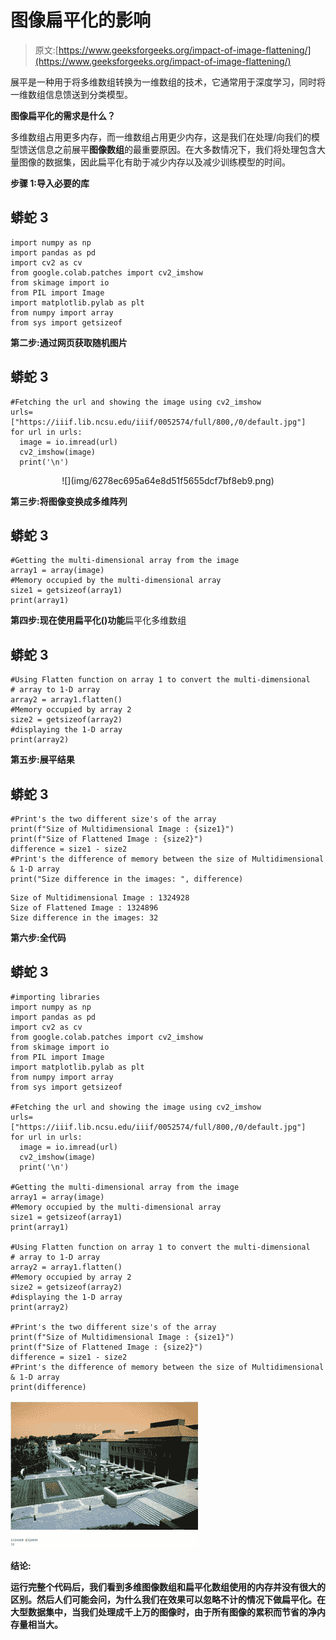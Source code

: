 # 图像扁平化的影响

> 原文:[https://www.geeksforgeeks.org/impact-of-image-flattening/](https://www.geeksforgeeks.org/impact-of-image-flattening/)

展平是一种用于将多维数组转换为一维数组的技术，它通常用于深度学习，同时将一维数组信息馈送到分类模型。

**图像扁平化的需求是什么？**

多维数组占用更多内存，而一维数组占用更少内存，这是我们在处理/向我们的模型馈送信息之前展平**图像数组**的最重要原因。在大多数情况下，我们将处理包含大量图像的数据集，因此扁平化有助于减少内存以及减少训练模型的时间。

**步骤 1:导入必要的库**

## 蟒蛇 3

```
import numpy as np
import pandas as pd
import cv2 as cv
from google.colab.patches import cv2_imshow
from skimage import io
from PIL import Image
import matplotlib.pylab as plt
from numpy import array
from sys import getsizeof
```

**第二步:通过网页获取随机图片**

## 蟒蛇 3

```
#Fetching the url and showing the image using cv2_imshow
urls=["https://iiif.lib.ncsu.edu/iiif/0052574/full/800,/0/default.jpg"]
for url in urls:
  image = io.imread(url)
  cv2_imshow(image)
  print('\n')
```

<center>
![](img/6278ec695a64e8d51f5655dcf7bf8eb9.png)
</center>

**第三步:将图像变换成多维阵列**

## 蟒蛇 3

```
#Getting the multi-dimensional array from the image
array1 = array(image)
#Memory occupied by the multi-dimensional array
size1 = getsizeof(array1)
print(array1)
```

**第四步:现在使用扁平化()功能**扁平化多维数组

## 蟒蛇 3

```
#Using Flatten function on array 1 to convert the multi-dimensional 
# array to 1-D array
array2 = array1.flatten()
#Memory occupied by array 2
size2 = getsizeof(array2)
#displaying the 1-D array
print(array2)
```

**第五步:展平结果**

## 蟒蛇 3

```
#Print's the two different size's of the array
print(f"Size of Multidimensional Image : {size1}")
print(f"Size of Flattened Image : {size2}")
difference = size1 - size2
#Print's the difference of memory between the size of Multidimensional & 1-D array
print("Size difference in the images: ", difference)
```

```
Size of Multidimensional Image : 1324928 
Size of Flattened Image : 1324896
Size difference in the images: 32
```

**第六步:全代码**

## 蟒蛇 3

```
#importing libraries
import numpy as np
import pandas as pd
import cv2 as cv
from google.colab.patches import cv2_imshow
from skimage import io
from PIL import Image
import matplotlib.pylab as plt
from numpy import array
from sys import getsizeof

#Fetching the url and showing the image using cv2_imshow
urls=["https://iiif.lib.ncsu.edu/iiif/0052574/full/800,/0/default.jpg"]
for url in urls:
  image = io.imread(url)
  cv2_imshow(image)
  print('\n')

#Getting the multi-dimensional array from the image
array1 = array(image)
#Memory occupied by the multi-dimensional array
size1 = getsizeof(array1)
print(array1)

#Using Flatten function on array 1 to convert the multi-dimensional 
# array to 1-D array
array2 = array1.flatten()
#Memory occupied by array 2
size2 = getsizeof(array2)
#displaying the 1-D array
print(array2)

#Print's the two different size's of the array
print(f"Size of Multidimensional Image : {size1}")
print(f"Size of Flattened Image : {size2}")
difference = size1 - size2
#Print's the difference of memory between the size of Multidimensional & 1-D array
print(difference)
```

![](img/be5c4ec7a17fb58fd45f1827778df1fe.png)

**结论:**

**运行完整个代码后，我们看到多维图像数组和扁平化数组使用的内存并没有很大的区别。然后人们可能会问，为什么我们在效果可以忽略不计的情况下做扁平化。在大型数据集中，当我们处理成千上万的图像时，由于所有图像的累积而节省的净内存量相当大。**